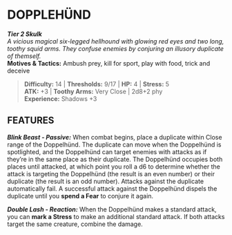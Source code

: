 # DOPPLEHÜND

***Tier 2 Skulk***  
*A vicious magical six-legged hellhound with glowing red eyes and two long, toothy squid arms. They confuse enemies by conjuring an illusory duplicate of themself.*  
**Motives & Tactics:** Ambush prey, kill for sport, play with food, trick and deceive

> **Difficulty:** 14 | **Thresholds:** 9/17 | **HP:** 4 | **Stress:** 5  
> **ATK:** +3 | **Toothy Arms:** Very Close | 2d8+2 phy  
> **Experience:** Shadows +3

## FEATURES

***Blink Beast - Passive:*** When combat begins, place a duplicate within Close range of the Doppelhünd. The duplicate can move when the Doppelhünd is spotlighted, and the Doppelhünd can target enemies with attacks as if they’re in the same place as their duplicate. The Doppelhünd occupies both places until attacked, at which point you roll a d6 to determine whether the attack is targeting the Doppelhünd (the result is an even number) or their duplicate (the result is an odd number). Attacks against the duplicate automatically fail. A successful attack against the Doppelhünd dispels the duplicate until you **spend a Fear** to conjure it again.

***Double Lash - Reaction:*** When the Doppelhünd makes a standard attack, you can **mark a Stress** to make an additional standard attack. If both attacks target the same creature, combine the damage.